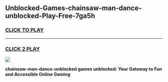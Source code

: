 
## Unblocked-Games-chainsaw-man-dance-unblocked-Play-Free-7ga5h
<h3>
<a href="https://premium76.site?title=chainsaw-man-dance-unblocked&ref=12A">CLICK TO PLAY</a></h3>
<hr>

<h3>
<a href="https://premium76.site?title=chainsaw-man-dance-unblocked&ref=12A">CLICK 2 PLAY</a>
  
</h3>

<a href="https://premium76.site?title=chainsaw-man-dance-unblocked&ref=12A"><img src="https://clearcache.store/games.png"></a>


**chainsaw-man-dance-unblocked games unblocked: Your Gateway to Fun and Accessible Online Gaming**
